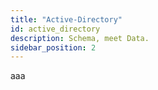 ```yaml
---
title: "Active-Directory"
id: active_directory
description: Schema, meet Data.
sidebar_position: 2
---
```


aaa
